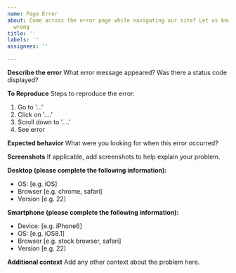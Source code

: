 ```yaml
---
name: Page Error
about: Come across the error page while navigating our site? Let us know what went
  wrong
title: ''
labels: ''
assignees: ''

---
```


**Describe the error**
What error message appeared? Was there a status code displayed?

**To Reproduce**
Steps to reproduce the error:
1. Go to '...'
2. Click on '....'
3. Scroll down to '....'
4. See error

**Expected behavior**
What were you looking for when this error occurred?

**Screenshots**
If applicable, add screenshots to help explain your problem.

**Desktop (please complete the following information):**
 - OS: [e.g. iOS]
 - Browser [e.g. chrome, safari]
 - Version [e.g. 22]

**Smartphone (please complete the following information):**
 - Device: [e.g. iPhone6]
 - OS: [e.g. iOS8.1]
 - Browser [e.g. stock browser, safari]
 - Version [e.g. 22]

**Additional context**
Add any other context about the problem here.
